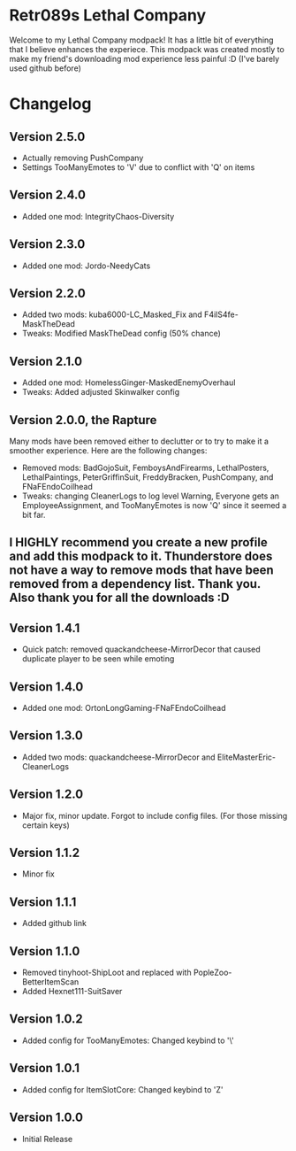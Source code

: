 # Retr089s Lethal Company
Welcome to my Lethal Company modpack! It has a little bit of everything that I believe enhances the experiece. This modpack was created mostly to make my friend's downloading mod experience less painful :D (I've barely used github before)

# Changelog

## Version 2.5.0
- Actually removing PushCompany
- Settings TooManyEmotes to 'V' due to conflict with 'Q' on items
## Version 2.4.0
- Added one mod: IntegrityChaos-Diversity
## Version 2.3.0
- Added one mod: Jordo-NeedyCats
## Version 2.2.0
- Added two mods: kuba6000-LC_Masked_Fix and F4ilS4fe-MaskTheDead
- Tweaks: Modified MaskTheDead config (50% chance)
## Version 2.1.0
- Added one mod: HomelessGinger-MaskedEnemyOverhaul
- Tweaks: Added adjusted Skinwalker config
## Version 2.0.0, the Rapture
Many mods have been removed either to declutter or to try to make it a smoother experience. Here are the following changes:
- Removed mods: BadGojoSuit, FemboysAndFirearms, LethalPosters, LethalPaintings, PeterGriffinSuit, FreddyBracken, PushCompany, and FNaFEndoCoilhead
- Tweaks: changing CleanerLogs to log level Warning, Everyone gets an EmployeeAssignment, and TooManyEmotes is now 'Q' since it seemed a bit far.
## I HIGHLY recommend you create a new profile and add this modpack to it. Thunderstore does not have a way to remove mods that have been removed from a dependency list. Thank you. Also thank you for all the downloads :D
## Version 1.4.1
- Quick patch: removed quackandcheese-MirrorDecor that caused duplicate player to be seen while emoting
## Version 1.4.0
- Added one mod: OrtonLongGaming-FNaFEndoCoilhead
## Version 1.3.0
- Added two mods: quackandcheese-MirrorDecor and EliteMasterEric-CleanerLogs
## Version 1.2.0
- Major fix, minor update. Forgot to include config files. (For those missing certain keys)
## Version 1.1.2
- Minor fix
## Version 1.1.1
- Added github link
## Version 1.1.0
- Removed tinyhoot-ShipLoot and replaced with PopleZoo-BetterItemScan
- Added Hexnet111-SuitSaver
## Version 1.0.2
- Added config for TooManyEmotes: Changed keybind to '\\\'
## Version 1.0.1
- Added config for ItemSlotCore: Changed keybind to 'Z'
## Version 1.0.0
- Initial Release
